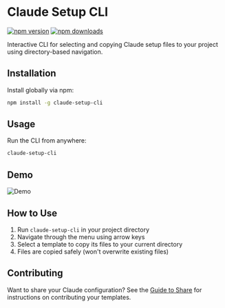# Claude Setup CLI

[![npm version](https://badge.fury.io/js/claude-setup-cli.svg)](https://www.npmjs.com/package/claude-setup-cli)
[![npm downloads](https://img.shields.io/npm/dm/claude-setup-cli.svg)](https://www.npmjs.com/package/claude-setup-cli)

Interactive CLI for selecting and copying Claude setup files to your project using directory-based navigation.

## Installation

Install globally via npm:

```bash
npm install -g claude-setup-cli
```

## Usage

Run the CLI from anywhere:

```bash
claude-setup-cli
```

## Demo

![Demo](https://media2.giphy.com/media/v1.Y2lkPTc5MGI3NjExcGVtZmI5cndqbmtucHJhM3BudGluNTE2bjRjdDVrc25qZ2ZtMW16eiZlcD12MV9pbnRlcm5hbF9naWZfYnlfaWQmY3Q9Zw/VGIOJUpNDOx2UKjTJ1/giphy.gif)

## How to Use

1. Run `claude-setup-cli` in your project directory
2. Navigate through the menu using arrow keys
3. Select a template to copy its files to your current directory
4. Files are copied safely (won't overwrite existing files)

## Contributing

Want to share your Claude configuration? See the [Guide to Share](guide-to-share.md) for instructions on contributing your templates.